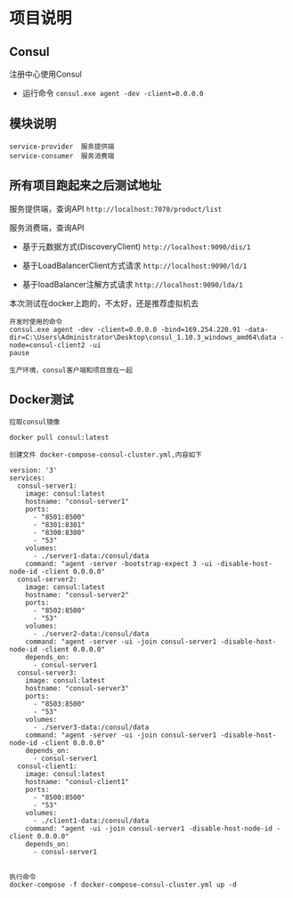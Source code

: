 # 项目说明 #

## Consul
注册中心使用Consul
- 运行命令
`consul.exe agent -dev -client=0.0.0.0`

## 模块说明
```
service-provider  服务提供端
service-consumer  服务消费端
```

## 所有项目跑起来之后测试地址

服务提供端，查询API
`http://localhost:7070/product/list`

服务消费端，查询API

- 基于元数据方式(DiscoveryClient)
  `http://localhost:9090/dis/1`

- 基于LoadBalancerClient方式请求
  `http://localhost:9090/ld/1`

- 基于loadBalancer注解方式请求
  `http://localhost:9090/lda/1`
  

本次测试在docker上跑的，不太好，还是推荐虚拟机去
```shell
开发时使用的命令
consul.exe agent -dev -client=0.0.0.0 -bind=169.254.220.91 -data-dir=C:\Users\Administrator\Desktop\consul_1.10.3_windows_amd64\data -node=consul-client2 -ui
pause

生产环境，consul客户端和项目放在一起
```

## Docker测试
```shell
拉取consul镜像

docker pull consul:latest

创建文件 docker-compose-consul-cluster.yml,内容如下

version: '3'
services:
  consul-server1:
    image: consul:latest
    hostname: "consul-server1"
    ports:
      - "8501:8500"
      - "8301:8301"
      - "8300:8300"
      - "53"
    volumes:
      - ./server1-data:/consul/data
    command: "agent -server -bootstrap-expect 3 -ui -disable-host-node-id -client 0.0.0.0"
  consul-server2:
    image: consul:latest
    hostname: "consul-server2"
    ports:
      - "8502:8500"
      - "53"
    volumes:
      - ./server2-data:/consul/data
    command: "agent -server -ui -join consul-server1 -disable-host-node-id -client 0.0.0.0"
    depends_on:
      - consul-server1
  consul-server3:
    image: consul:latest
    hostname: "consul-server3"
    ports:
      - "8503:8500"
      - "53"
    volumes:
      - ./server3-data:/consul/data
    command: "agent -server -ui -join consul-server1 -disable-host-node-id -client 0.0.0.0"
    depends_on:
      - consul-server1
  consul-client1:
    image: consul:latest
    hostname: "consul-client1"
    ports:
      - "8500:8500"
      - "53"
    volumes:
      - ./client1-data:/consul/data
    command: "agent -ui -join consul-server1 -disable-host-node-id -client 0.0.0.0"
    depends_on:
      - consul-server1
      
      
执行命令
docker-compose -f docker-compose-consul-cluster.yml up -d      
```